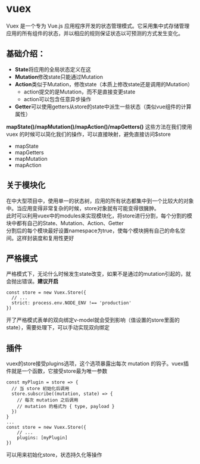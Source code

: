# vuex
Vuex 是一个专为 Vue.js 应用程序开发的状态管理模式。它采用集中式存储管理应用的所有组件的状态，并以相应的规则保证状态以可预测的方式发生变化。  

## 基础介绍：
- **State**将应用的全局状态定义在这
- **Mutation**修改state只能通过Mutation
- **Action**类似于Mutation，修改state（本质上修改state还是调用的Mutation）
  - action提交的是Mutation，而不是直接变更state
  - action可以包含任意异步操作
- **Getter**可以使用getters从store的state中派生一些状态（类似vue组件的计算属性）
  
**mapState()/mapMutation()/mapAction()/mapGetters()**
这些方法在我们使用vuex 的时候可以简化我们的操作，可以直接映射，避免直接访问$store
- mapState
- mapGetters
- mapMutation
- mapAction

## 关于模块化
在中大型项目中，使用单一的状态树，应用的所有状态都集中到一个比较大的对象中。当应用变得非常复杂的时候，store对象就有可能变得很臃肿。  
此时可以利用vuex中的modules来实现模块化，将store进行分割，每个分割的模块中都有自己的State、Mutation、Action、Getter  
分割后的每个模块最好设置namespace为true，使每个模块拥有自己的命名空间。这样封装度和复用性更好

## 严格模式
严格模式下，无论什么时候发生state改变，如果不是通过的mutation引起的，就会抛出错误。**建议开启**
```
const store = new Vuex.Store({
  // ...
  strict: process.env.NODE_ENV !== 'production'
})
```
开了严格模式表单的双向绑定v-model就会受到影响（值设置的store里面的state），需要处理下，可以手动实现双向绑定

## 插件
vuex的store接受plugins选项，这个选项暴露出每次 mutation 的钩子。vuex插件就是一个函数，它接受store最为唯一参数
```
const myPlugin = store => {
  // 当 store 初始化后调用
  store.subscribe((mutation, state) => {
    // 每次 mutation 之后调用
    // mutation 的格式为 { type, payload }
  })
}
...
const store = new Vuex.Store({
    // ...
    plugins: [myPlugin]
})
```
可以用来初始化store，状态持久化等操作